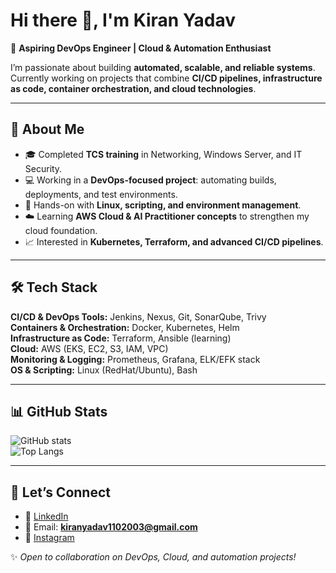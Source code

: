 # Hi there 👋, I'm Kiran Yadav  

🚀 **Aspiring DevOps Engineer | Cloud & Automation Enthusiast**  

I’m passionate about building **automated, scalable, and reliable systems**. Currently working on projects that combine **CI/CD pipelines, infrastructure as code, container orchestration, and cloud technologies**.  

---

## 🌟 About Me  
- 🎓 Completed **TCS training** in Networking, Windows Server, and IT Security.  
- 💻 Working in a **DevOps-focused project**: automating builds, deployments, and test environments.  
- 🔧 Hands-on with **Linux, scripting, and environment management**.  
- ☁️ Learning **AWS Cloud & AI Practitioner concepts** to strengthen my cloud foundation.  
- 📈 Interested in **Kubernetes, Terraform, and advanced CI/CD pipelines**.  

---

## 🛠️ Tech Stack  
**CI/CD & DevOps Tools:** Jenkins, Nexus, Git, SonarQube, Trivy  
**Containers & Orchestration:** Docker, Kubernetes, Helm  
**Infrastructure as Code:** Terraform, Ansible (learning)  
**Cloud:** AWS (EKS, EC2, S3, IAM, VPC)  
**Monitoring & Logging:** Prometheus, Grafana, ELK/EFK stack  
**OS & Scripting:** Linux (RedHat/Ubuntu), Bash  


---

## 📊 GitHub Stats  
![GitHub stats](https://github-readme-stats.vercel.app/api?username=Hydra-Dev110&show_icons=true&theme=tokyonight)  
![Top Langs](https://github-readme-stats.vercel.app/api/top-langs/?username=Hydra-Dev110&layout=compact&theme=tokyonight)  

---

## 🤝 Let’s Connect  
- 💼 [LinkedIn](https://www.linkedin.com/in/kiran-yadav-profile) 
- 📧 Email: **kiranyadav1102003@gmail.com**  
- 📸 [Instagram](https://www.instagram.com/_m_a_r_a_T_h_a_2003)  

✨ *Open to collaboration on DevOps, Cloud, and automation projects!*  
